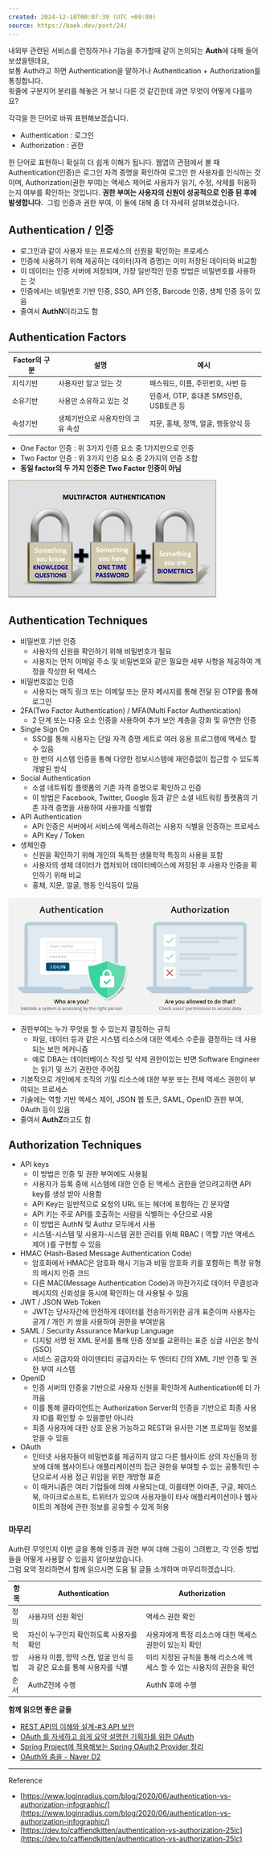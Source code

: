 ```yaml
---
created: 2024-12-10T00:07:39 (UTC +09:00)
source: https://baek.dev/post/24/
---
```

내외부 관련된 서비스를 런칭하거나 기능을 추가할때 같이 논의되는 **Auth**에 대해 들어보셨을텐데요,  
보통 Auth라고 하면 Authentication을 말하거나 Authentication + Authorization를 통칭합니다.  
윗줄에 구분지어 분리를 해놓은 거 보니 다른 것 같긴한데 과연 무엇이 어떻게 다를까요?

각각을 한 단어로 바꿔 표현해보겠습니다.

-  Authentication : 로그인
-  Authorization : 권한

한 단어로 표현하니 확실히 더 쉽게 이해가 됩니다. 웹앱의 관점에서 볼 때 Authentication(인증)은 로그인 자격 증명을 확인하여 로그인 한 사용자를 인식하는 것이며, Authorization(권한 부여)는 액세스 제어로 사용자가 읽기, 수정, 삭제를 허용하는지 여부를 확인하는 것입니다. **권한 부여는 사용자의 신원이 성공적으로 인증 된 후에 발생합니다.**  그럼 인증과 권한 부여, 이 둘에 대해 좀 더 자세히 살펴보겠습니다.

## Authentication / 인증

-   로그인과 같이 사용자 또는 프로세스의 신원을 확인하는 프로세스
-   인증에 사용하기 위해 제공하는 데이터(자격 증명)는 이미 저장된 데이터와 비교함
-   이 데이터는 인증 서버에 저장되며, 가장 일반적인 인증 방법은 비밀번호를 사용하는 것
-   인증에서는 비밀번호 기반 인증, SSO, API 인증, Barcode 인증, 생체 인증 등이 있음
-   줄여서 **AuthN**이라고도 함

## Authentication Factors

| Factor의 구분 | 설명 | 예시 |
| --- | --- | --- |
| 지식기반 | 사용자만 알고 있는 것 | 패스워드, 이름, 주민번호, 사번 등 |
| 소유기반 | 사용만 소유하고 있는 것 | 인증서, OTP, 휴대폰 SMS인증, USB토큰 등 |
| 속성기반 | 생체기반으로 사용자만의 고유 속성 | 지문, 홍채, 정맥, 얼굴, 행동양식 등 |

-   One Factor 인증 : 위 3가지 인증 요소 중 1가지만으로 인증
-   Two Factor 인증 : 위 3가지 인증 요소 중 2가지의 인증 조합
-   **동일 factor의 두 가지 인증은 Two Factor 인증이 아님**

![MFA](attachments/%EB%B9%84%EC%8A%B7%ED%95%B4%EB%B3%B4%EC%9D%B4%EC%A7%80%EB%A7%8C%20%EB%8B%A4%EB%A5%B8%20%EB%91%90%20%EC%B9%9C%EA%B5%AC%EB%A5%BC%20%EC%86%8C%EA%B0%9C%ED%95%A9%EB%8B%88%EB%8B%A4.%20Authentication%20vs%20Authorization%20%20%EC%95%84%EC%9B%83%ED%92%8B%20%ED%8A%B8%EB%A0%88%EC%9D%B4%EB%8B%9D/2020_024_002.jpg)

## Authentication Techniques

-   비밀번호 기반 인증
    -   사용자의 신원을 확인하기 위해 비밀번호가 필요
    -   사용자는 먼저 이메일 주소 및 비밀번호와 같은 필요한 세부 사항을 제공하여 계정을 작성한 뒤 액세스
-   비밀번호없는 인증
    -   사용자는 매직 링크 또는 이메일 또는 문자 메시지를 통해 전달 된 OTP를 통해 로그인
-   2FA(Two Factor Authentication) / MFA(Multi Factor Authentication)
    -   2 단계 또는 다중 요소 인증을 사용하여 추가 보안 계층을 강화 및 유연한 인증
-   Single Sign On
    -   SSO를 통해 사용자는 단일 자격 증명 세트로 여러 응용 프로그램에 액세스 할 수 있음
    -   한 번의 시스템 인증을 통해 다양한 정보시스템에 재인증없이 접근할 수 있도록 개발된 방식
-   Social Authentication
    -   소셜 네트워킹 플랫폼의 기존 자격 증명으로 확인하고 인증
    -   이 방법은 Facebook, Twitter, Google 등과 같은 소셜 네트워킹 플랫폼의 기존 자격 증명을 사용하여 사용자를 식별함
-   API Authentication
    -   API 인증은 서버에서 서비스에 액세스하려는 사용자 식별을 인증하는 프로세스
    -   API Key / Token
-   생체인증
    -   신원을 확인하기 위해 개인의 독특한 생물학적 특징의 사용을 포함
    -   사용자의 생체 데이터가 캡처되어 데이터베이스에 저장된 후 사용자 인증을 확인하기 위해 비교
    -   홍채, 지문, 얼굴, 행동 인식등이 있음

![AuthN vs AuthZ](attachments/%EB%B9%84%EC%8A%B7%ED%95%B4%EB%B3%B4%EC%9D%B4%EC%A7%80%EB%A7%8C%20%EB%8B%A4%EB%A5%B8%20%EB%91%90%20%EC%B9%9C%EA%B5%AC%EB%A5%BC%20%EC%86%8C%EA%B0%9C%ED%95%A9%EB%8B%88%EB%8B%A4.%20Authentication%20vs%20Authorization%20%20%EC%95%84%EC%9B%83%ED%92%8B%20%ED%8A%B8%EB%A0%88%EC%9D%B4%EB%8B%9D/2020_024_003.jpg)

-  권한부여는 누가 무엇을 할 수 있는지 결정하는 규칙
    -   파일, 데이터 등과 같은 시스템 리소스에 대한 액세스 수준을 결정하는 데 사용되는 보안 메커니즘
    -   예로 DBA는 데이터베이스 작성 및 삭제 권한이있는 반면 Software Engineer는 읽기 및 쓰기 권한만 주어짐
-   기본적으로 개인에게 조직의 기밀 리소스에 대한 부분 또는 전체 액세스 권한이 부여되는 프로세스
-   기술에는 역할 기반 액세스 제어, JSON 웹 토큰, SAML, OpenID 권한 부여, 0Auth 등이 있음
-   줄여서 **AuthZ**라고도 함

## Authorization Techniques

-   API keys
    -   이 방법은 인증 및 권한 부여에도 사용됨
    -   사용자가 등록 중에 시스템에 대한 인증 된 액세스 권한을 얻으려고하면 API key를 생성 받아 사용함
    -   API Key는 일반적으로 요청의 URL 또는 헤더에 포함하는 긴 문자열
    -   API 키는 주로 API를 호출하는 사람을 식별하는 수단으로 사용
    -   이 방법은 AuthN 및 Authz 모두에서 사용
    -   시스템-시스템 및 사용자-시스템 권한 관리를 위해 RBAC ( 역할 기반 액세스 제어 )를 구현할 수 있음
-   HMAC (Hash-Based Message Authentication Code)
    -   암호화에서 HMAC은 암호화 해시 기능과 비밀 암호화 키를 포함하는 특정 유형의 메시지 인증 코드
    -   다른 MAC(Message Authentication Code)과 마찬가지로 데이터 무결성과 메시지의 신뢰성을 동시에 확인하는 데 사용될 수 있음
-   JWT / JSON Web Token
    -   JWT는 당사자간에 안전하게 데이터를 전송하기위한 공개 표준이며 사용자는 공개 / 개인 키 쌍을 사용하여 권한을 부여받음
-   SAML / Security Assurance Markup Language
    -   디지털 서명 된 XML 문서를 통해 인증 정보를 교환하는 표준 싱글 사인온 형식 (SSO)
    -   서비스 공급자와 아이덴티티 공급자라는 두 엔터티 간의 XML 기반 인증 및 권한 부여 시스템
-   OpenID
    -   인증 서버의 인증을 기반으로 사용자 신원을 확인하게 Authentication에 더 가까움
    -   이를 통해 클라이언트는 Authorization Server의 인증을 기반으로 최종 사용자 ID를 확인할 수 있을뿐만 아니라
    -   최종 사용자에 대한 상호 운용 가능하고 REST와 유사한 기본 프로파일 정보를 얻을 수 있음
-   OAuth
    -   인터넷 사용자들이 비밀번호를 제공하지 않고 다른 웹사이트 상의 자신들의 정보에 대해 웹사이트나 애플리케이션의 접근 권한을 부여할 수 있는 공통적인 수단으로서 사용 접근 위임을 위한 개방형 표준
    -   이 매커니즘은 여러 기업들에 의해 사용되는데, 이를테면 아마존, 구글, 페이스북, 마이크로소프트, 트위터가 있으며 사용자들이 타사 애플리케이션이나 웹사이트의 계정에 관한 정보를 공유할 수 있게 허용

### 마무리

Auth란 무엇인지 이번 글을 통해 인증과 권한 부여 대해 그림이 그려봤고, 각 인증 방법들을 어떻게 사용햘 수 있을지 알아보았습니다.  
그럼 요약 정리하면서 함께 읽으시면 도움 될 글들 소개하며 마무리하겠습니다.

| 항목 | Authentication | Authorization |
| --- | --- | --- |
| 정의 | 사용자의 신원 확인 | 액세스 권한 확인 |
| 목적 | 자신이 누구인지 확인하도록 사용자를 확인 | 사용자에게 특정 리소스에 대한 액세스 권한이 있는지 확인 |
| 방법 | 사용자 이름, 망막 스캔, 얼굴 인식 등과 같은 요소를 통해 사용자를 식별 | 미리 지정된 규칙을 통해 리소스에 엑세스 할 수 있는 사용자의 권한을 확인 |
| 순서 | AuthZ전에 수행 | AuthN 후에 수행 |

**함께 읽으면 좋은 글들**

-   [REST API의 이해와 설계-#3 API 보안](https://bcho.tistory.com/955)
-   [OAuth 를 자세하고 쉽게 요약 설명한 기획자를 위한 OAuth](https://www.slideshare.net/tebica/oauth-api-13721761)
-   [Spring Project에 적용해보는 Spring OAuth2 Provider 정리](https://cheese10yun.github.io/spring-oauth2-provider/)
-   [OAuth와 춤을 - Naver D2](https://d2.naver.com/helloworld/24942)

---

Reference

-   [https://www.loginradius.com/blog/2020/06/authentication-vs-authorization-infographic/](https://www.loginradius.com/blog/2020/06/authentication-vs-authorization-infographic/)
-   [https://dev.to/caffiendkitten/authentication-vs-authorization-25lc](https://dev.to/caffiendkitten/authentication-vs-authorization-25lc)